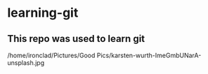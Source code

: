 # learning-git

## This repo was used to learn git

/home/ironclad/Pictures/Good Pics/karsten-wurth-ImeGmbUNarA-unsplash.jpg
